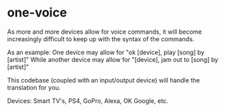 # one-voice
As more and more devices allow for voice commands, it will become increasingly difficult to keep up with the syntax of the commands.

As an example:
One device may allow for "ok [device], play [song] by [artist]"
While another device may allow for "[device], jam out to [song] by [artist]"

This codebase (coupled with an input/output device) will handle the translation for you.

Devices: Smart TV's, PS4, GoPro, Alexa, OK Google, etc.

